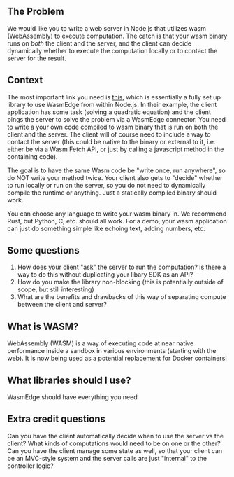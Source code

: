 
## The Problem

We would like you to write a web server in Node.js that utilizes wasm (WebAssembly) to execute computation. The catch is that your wasm binary runs on *both* the client and the server, and the client can decide dynamically whether to execute the computation locally or to contact the server for the result.

## Context

The most important link you need is [this](https://wasmedge.org/book/en/sdk/node.html), which is essentially a fully set up library to use WasmEdge from within Node.js. In their example, the client application has some task (solving a quadratic equation) and the client pings the server to solve the problem via a WasmEdge connector. You need to write a your own code compiled to wasm binary that is run on both the client and the server. The client will of course need to include a way to contact the server (this could be native to the binary or external to it, i.e. either be via a Wasm Fetch API, or just by calling a javascript method in the containing code).

The goal is to have the same Wasm code be "write once, run anywhere", so do NOT write your method twice. Your client also gets to "decide" whether to run locally or run on the server, so you do not need to dynamically compile the runtime or anything. Just a statically compiled binary should work. 

You can choose any language to write your wasm binary in. We recommend Rust, but Python, C, etc. should all work. For a demo, your wasm application can just do something simple like echoing text, adding numbers, etc. 

## Some questions

1. How does your client "ask" the server to run the computation? Is there a way to do this without duplicating your libary SDK as an API?
2. How do you make the library non-blocking (this is potentially outside of scope, but still interesting)
3. What are the benefits and drawbacks of this way of separating compute between the client and server?

## What is WASM?

WebAssembly (WASM) is a way of executing code at near native performance inside a sandbox in various environments (starting with the web). It is now being used as a potential replacement for Docker containers! 

## What libraries should I use?

WasmEdge should have everything you need

## Extra credit questions

Can you have the client automatically decide when to use the server vs the client? What kinds of computations would need to be on one or the other?
Can you have the client manage some state as well, so that your client can be an MVC-style system and the server calls are just "internal" to the controller logic?
